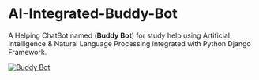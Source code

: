 # AI-Integrated-Buddy-Bot
A Helping ChatBot named (<b>Buddy Bot</b>) for study help using Artificial Intelligence &amp; Natural Language Processing integrated with Python Django Framework.

[![Buddy Bot](https://user-images.githubusercontent.com/53784551/157797029-18c0cbc6-d98a-4054-b569-c8ba3c9bce13.jpeg)](https://github.com/MasumBhai/AI-Integrated-Buddy-Bot)
